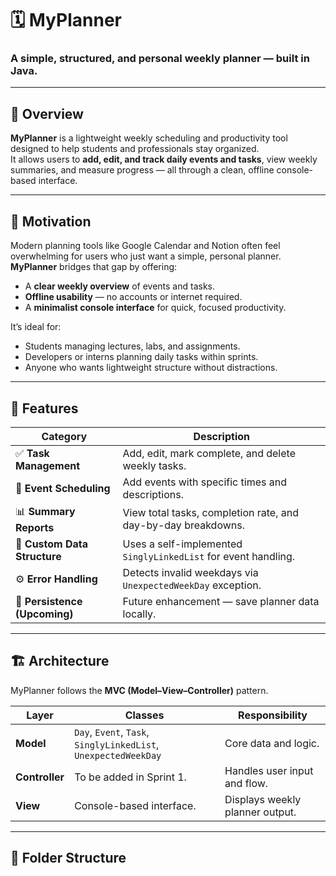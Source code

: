 # 🗓️ MyPlanner

### A simple, structured, and personal weekly planner — built in Java.

---

## 📘 Overview
**MyPlanner** is a lightweight weekly scheduling and productivity tool designed to help students and professionals stay organized.  
It allows users to **add, edit, and track daily events and tasks**, view weekly summaries, and measure progress — all through a clean, offline console-based interface.



---

## 🚀 Motivation
Modern planning tools like Google Calendar and Notion often feel overwhelming for users who just want a simple, personal planner.  
**MyPlanner** bridges that gap by offering:
- A **clear weekly overview** of events and tasks.
- **Offline usability** — no accounts or internet required.
- A **minimalist console interface** for quick, focused productivity.

It’s ideal for:
- Students managing lectures, labs, and assignments.  
- Developers or interns planning daily tasks within sprints.  
- Anyone who wants lightweight structure without distractions.

---

## 🧩 Features
| Category | Description |
|-----------|--------------|
| ✅ **Task Management** | Add, edit, mark complete, and delete weekly tasks. |
| 📅 **Event Scheduling** | Add events with specific times and descriptions. |
| 📊 **Summary Reports** | View total tasks, completion rate, and day-by-day breakdowns. |
| 🧠 **Custom Data Structure** | Uses a self-implemented `SinglyLinkedList` for event handling. |
| ⚙️ **Error Handling** | Detects invalid weekdays via `UnexpectedWeekDay` exception. |
| 💾 **Persistence (Upcoming)** | Future enhancement — save planner data locally. |

---

## 🏗️ Architecture
MyPlanner follows the **MVC (Model–View–Controller)** pattern.

| Layer | Classes | Responsibility |
|--------|----------|----------------|
| **Model** | `Day`, `Event`, `Task`, `SinglyLinkedList`, `UnexpectedWeekDay` | Core data and logic. |
| **Controller** | To be added in Sprint 1. | Handles user input and flow. |
| **View** | Console-based interface. | Displays weekly planner output. |

---

## 📁 Folder Structure
